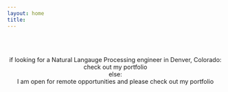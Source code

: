 ```yaml
---
layout: home
title: 
---
```

<br/>
<br/>

<p align="center"> if looking for a Natural Langauge Processing engineer in Denver, Colorado:
<br/>                 check out my portfolio
<br/>              else:
<br/>                 I am open for remote opportunities and please check out my portfolio
<br/>
</p>                        
          
